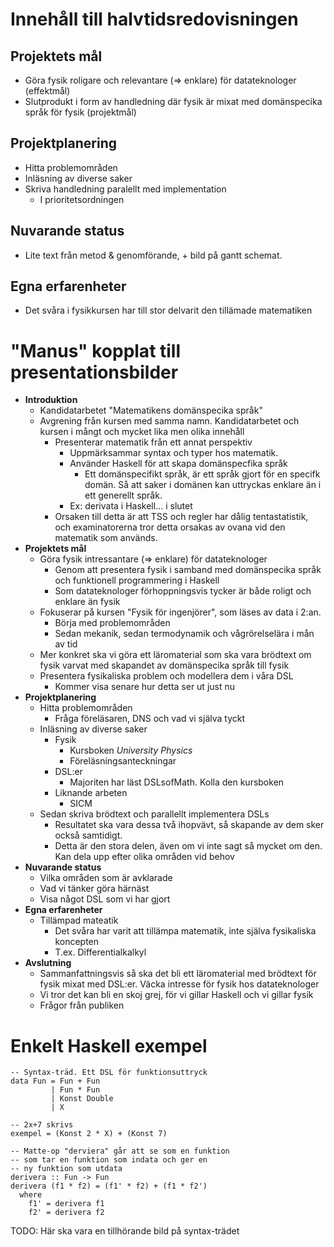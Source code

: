 
# Innehåll till halvtidsredovisningen

## Projektets mål

- Göra fysik roligare och relevantare (=> enklare) för datateknologer (effektmål)
- Slutprodukt i form av handledning där fysik är mixat med domänspecika språk för fysik (projektmål)

## Projektplanering

- Hitta problemområden
- Inläsning av diverse saker
- Skriva handledning paralellt med implementation
  - I prioritetsordningen

## Nuvarande status

- Lite text från metod & genomförande, + bild på gantt schemat. 

## Egna erfarenheter

- Det svåra i fysikkursen har till stor delvarit den tillämade matematiken

# "Manus" kopplat till presentationsbilder

- **Introduktion**
  - Kandidatarbetet "Matematikens domänspecika språk"
  - Avgrening från kursen med samma namn. Kandidatarbetet och kursen i mångt och mycket lika men olika innehåll
    - Presenterar matematik från ett annat perspektiv
      - Uppmärksammar syntax och typer hos matematik.
      - Använder Haskell för att skapa domänspecfika språk
        - Ett domänspecifikt språk, är ett språk gjort för en specifk domän. Så att saker i domänen kan uttryckas enklare än i ett generellt språk.
      - Ex: derivata i Haskell... i slutet
    - Orsaken till detta är att TSS och regler har dålig tentastatistik, och examinatorerna tror detta orsakas av ovana vid den matematik som används.
- **Projektets mål**
  - Göra fysik intressantare (=> enklare) för datateknologer
    - Genom att presentera fysik i samband med domänspecika språk och funktionell programmering i Haskell
    - Som datateknologer förhoppningsvis tycker är både roligt och enklare än fysik
  - Fokuserar på kursen "Fysik för ingenjörer", som läses av data i 2:an. 
    - Börja med problemområden
    - Sedan mekanik, sedan termodynamik och vågrörelselära i mån av tid
  - Mer konkret ska vi göra ett läromaterial som ska vara brödtext om fysik varvat med skapandet av domänspecika språk till fysik
  - Presentera fysikaliska problem och modellera dem i våra DSL
    - Kommer visa senare hur detta ser ut just nu
- **Projektplanering**
  - Hitta problemområden
    - Fråga föreläsaren, DNS och vad vi själva tyckt
  - Inläsning av diverse saker
    - Fysik
      - Kursboken *University Physics*
      - Föreläsningsanteckningar
    - DSL:er
      - Majoriten har läst DSLsofMath. Kolla den kursboken
    - Liknande arbeten
      - SICM
  - Sedan skriva brödtext och parallellt implementera DSLs
    - Resultatet ska vara dessa två ihopvävt, så skapande av dem sker också samtidigt.
    - Detta är den stora delen, även om vi inte sagt så mycket om den. Kan dela upp efter olika områden vid behov
- **Nuvarande status**
  - Vilka områden som är avklarade
  - Vad vi tänker göra härnäst
  - Visa något DSL som vi har gjort
- **Egna erfarenheter**
  - Tillämpad mateatik
    - Det svåra har varit att tillämpa matematik, inte själva fysikaliska koncepten
    - T.ex. Differentialkalkyl
- **Avslutning**
  - Sammanfattningsvis så ska det bli ett läromaterial med brödtext för fysik mixat med DSL:er. Väcka intresse för fysik hos datateknologer
  - Vi tror det kan bli en skoj grej, för vi gillar Haskell och vi gillar fysik
  - Frågor från publiken
  
# Enkelt Haskell exempel
  
    -- Syntax-träd. Ett DSL för funktionsuttryck
    data Fun = Fun + Fun
             | Fun * Fun
             | Konst Double
             | X
    
    -- 2x+7 skrivs
    exempel = (Konst 2 * X) + (Konst 7)
    
    -- Matte-op "derviera" går att se som en funktion
    -- som tar en funktion som indata och ger en
    -- ny funktion som utdata
    derivera :: Fun -> Fun
    derivera (f1 * f2) = (f1' * f2) + (f1 * f2')
      where
        f1' = derivera f1
        f2' = derivera f2

TODO: Här ska vara en tillhörande bild på syntax-trädet
